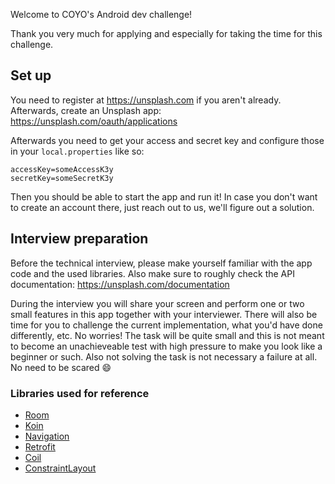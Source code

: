 Welcome to COYO's Android dev challenge!

Thank you very much for applying and especially for taking the time for this challenge.

## Set up

You need to register at https://unsplash.com if you aren't already. Afterwards, create an Unsplash app: https://unsplash.com/oauth/applications

Afterwards you need to get your access and secret key and configure those in your `local.properties` like so:

```
accessKey=someAccessK3y
secretKey=someSecretK3y
```

Then you should be able to start the app and run it! In case you don't want to create an account there, just reach out to us, we'll figure out a solution. 


## Interview preparation

Before the technical interview, please make yourself familiar with the app code and the used libraries. Also make sure to roughly check the API documentation: https://unsplash.com/documentation

During the interview you will share your screen and perform one or two small features in this app together with your interviewer. There will also be time for you to challenge the current implementation, what you'd have done differently, etc. 
No worries! The task will be quite small and this is not meant to become an unachieveable test with high pressure to make you look like a beginner or such. Also not solving the task is not necessary a failure at all. No need to be scared 😄

### Libraries used for reference

- [Room](https://developer.android.com/training/data-storage/room)
- [Koin](https://github.com/InsertKoinIO/koin)
- [Navigation](https://developer.android.com/guide/navigation)
- [Retrofit](https://square.github.io/retrofit/)
- [Coil](https://coil-kt.github.io/coil/)
- [ConstraintLayout](https://developer.android.com/training/constraint-layout/)
